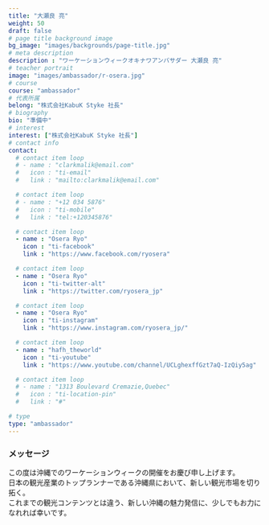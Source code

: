 ```yaml
---
title: "大瀬良 亮"
weight: 50
draft: false
# page title background image
bg_image: "images/backgrounds/page-title.jpg"
# meta description
description : "ワーケーションウィークオキナワアンバサダー 大瀬良 亮"
# teacher portrait
image: "images/ambassador/r-osera.jpg"
# course
course: "ambassador"
# 代表所属
belong: "株式会社KabuK Styke 社長"
# biography
bio: "準備中"
# interest
interest: ["株式会社KabuK Styke 社長"]
# contact info
contact:
  # contact item loop
  # - name : "clarkmalik@email.com"
  #   icon : "ti-email"
  #   link : "mailto:clarkmalik@email.com"

  # contact item loop
  # - name : "+12 034 5876"
  #   icon : "ti-mobile"
  #   link : "tel:+120345876"

  # contact item loop
  - name : "Osera Ryo"
    icon : "ti-facebook"
    link : "https://www.facebook.com/ryosera"

  # contact item loop
  - name : "Osera Ryo"
    icon : "ti-twitter-alt"
    link : "https://twitter.com/ryosera_jp"

  # contact item loop
  - name : "Osera Ryo"
    icon : "ti-instagram"
    link : "https://www.instagram.com/ryosera_jp/"

  # contact item loop
  - name : "hafh_theworld"
    icon : "ti-youtube"
    link : "https://www.youtube.com/channel/UCLghexffGzt7aQ-IzQiy5ag"

  # contact item loop
  # - name : "1313 Boulevard Cremazie,Quebec"
  #   icon : "ti-location-pin"
  #   link : "#"

# type
type: "ambassador"
---
```


### メッセージ

この度は沖縄でのワーケーションウィークの開催をお慶び申し上げます。  
日本の観光産業のトップランナーである沖縄県において、新しい観光市場を切り拓く。  
これまでの観光コンテンツとは違う、新しい沖縄の魅力発信に、少しでもお力になれれば幸いです。